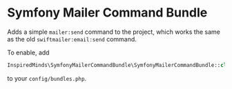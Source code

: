 Symfony Mailer Command Bundle
=============================

Adds a simple `mailer:send` command to the project, which works the same as the old `swiftmailer:email:send` command.

To enable, add

```php
InspiredMinds\SymfonyMailerCommandBundle\SymfonyMailerCommandBundle::class => ['all' => true]
```

to your `config/bundles.php`.
